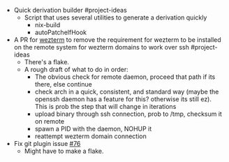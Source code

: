 - Quick derivation builder #project-ideas
	- Script that uses several utilities to generate a derivation quickly
		- nix-build
		- autoPatchelfHook
- A PR for [wezterm](https://github.com/wezterm/wezterm) to remove the requirement for wezterm to be installed on the remote system for wezterm domains to work over ssh #project-ideas
	- There's a flake.
	- A rough draft of what to do in order:
		- The obvious check for remote daemon, proceed that path if its there, else continue
		- check arch in a quick, consistent, and standard way (maybe the openssh daemon has a feature for this? otherwise its still ez). This is prob the step that will change in iterations
		- upload binary through ssh connection, prob to /tmp, checksum it on remote
		- spawn a PID with the daemon, NOHUP it
		- reattempt wezterm domain connection
- Fix git plugin issue [\#76](https://github.com/haydenull/logseq-plugin-git/issues/76)
	- Might have to make a flake.